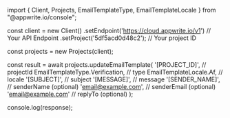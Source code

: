 import { Client, Projects, EmailTemplateType, EmailTemplateLocale } from "@appwrite.io/console";

const client = new Client()
    .setEndpoint('https://cloud.appwrite.io/v1') // Your API Endpoint
    .setProject('5df5acd0d48c2'); // Your project ID

const projects = new Projects(client);

const result = await projects.updateEmailTemplate(
    '[PROJECT_ID]', // projectId
    EmailTemplateType.Verification, // type
    EmailTemplateLocale.Af, // locale
    '[SUBJECT]', // subject
    '[MESSAGE]', // message
    '[SENDER_NAME]', // senderName (optional)
    'email@example.com', // senderEmail (optional)
    'email@example.com' // replyTo (optional)
);

console.log(response);

